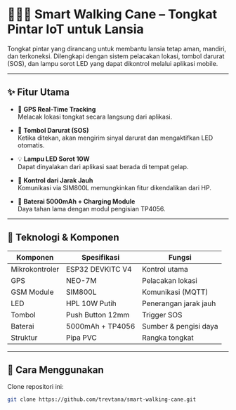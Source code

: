 # 🧓🏻💡 Smart Walking Cane – Tongkat Pintar IoT untuk Lansia

Tongkat pintar yang dirancang untuk membantu lansia tetap aman, mandiri, dan terkoneksi. Dilengkapi dengan sistem pelacakan lokasi, tombol darurat (SOS), dan lampu sorot LED yang dapat dikontrol melalui aplikasi mobile.

---

## ✨ Fitur Utama

- 📍 **GPS Real-Time Tracking**  
  Melacak lokasi tongkat secara langsung dari aplikasi.
  
- 🚨 **Tombol Darurat (SOS)**  
  Ketika ditekan, akan mengirim sinyal darurat dan mengaktifkan LED otomatis.

- 💡 **Lampu LED Sorot 10W**  
  Dapat dinyalakan dari aplikasi saat berada di tempat gelap.

- 📱 **Kontrol dari Jarak Jauh**  
  Komunikasi via SIM800L memungkinkan fitur dikendalikan dari HP.

- 🔋 **Baterai 5000mAh + Charging Module**  
  Daya tahan lama dengan modul pengisian TP4056.

---

## 🧠 Teknologi & Komponen

| Komponen       | Spesifikasi                  | Fungsi                     |
|----------------|------------------------------|----------------------------|
| Mikrokontroler | ESP32 DEVKITC V4             | Kontrol utama              |
| GPS            | NEO-7M                       | Pelacakan lokasi           |
| GSM Module     | SIM800L                      | Komunikasi (MQTT)          |
| LED            | HPL 10W Putih                | Penerangan jarak jauh      |
| Tombol         | Push Button 12mm             | Trigger SOS                |
| Baterai        | 5000mAh + TP4056             | Sumber & pengisi daya      |
| Struktur       | Pipa PVC                     | Rangka tongkat             |

---

## 🚀 Cara Menggunakan

Clone repositori ini:
```bash
git clone https://github.com/trevtana/smart-walking-cane.git
